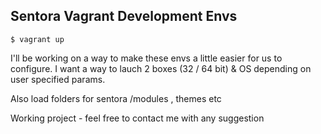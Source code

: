 ## Sentora Vagrant Development Envs

```
$ vagrant up
```

I'll be working on a way to make these envs a little easier for us to configure.
I want a way to lauch 2 boxes (32 / 64 bit) & OS depending on user specified params.

Also load folders for sentora /modules , themes etc

Working project - feel free to contact me with any suggestion 
